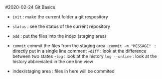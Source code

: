 #2020-02-24 Git Basics

- `init` : make the current folder a git respository
- `status` : see the status of the current repository
- `add` : put the files into the index (staging area)
- `commit` commit the files from the staging area
	-`commit -m "MESSAGE" ` : directly put in a single line comment
-`diff` : look at the difference between two states
-`log` : look at the history
	`log --online` : look at the history abbreviated in the one line view

- index/staging area : files in here will be commited
